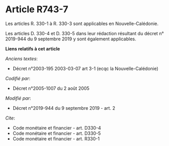 # Article R743-7

Les articles R. 330-1 à R. 330-3 sont applicables en Nouvelle-Calédonie. 

Les articles D. 330-4 et D. 330-5 dans leur rédaction résultant du décret n° 2019-944 du 9 septembre 2019 y sont également
applicables.

**Liens relatifs à cet article**

_Anciens textes_:

  - Décret n°2003-195 2003-03-07 art 3-1 (ecqc la Nouvelle-Calédonie)

_Codifié par_:

  - Décret n°2005-1007 du 2 août 2005

_Modifié par_:

  - Décret n°2019-944 du 9 septembre 2019 - art. 2

_Cite_:

  - Code monétaire et financier - art. D330-4
  - Code monétaire et financier - art. D330-5
  - Code monétaire et financier - art. R330-1
